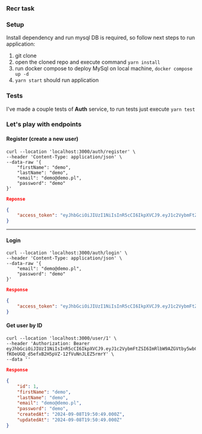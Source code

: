 ### Recr task

### Setup

Install dependency and run mysql DB is required, so follow next steps to run application:

1. git clone
2. open the cloned repo and execute command `yarn install`
3. run docker compose to deploy MySql on local machine, `docker compose up -d`
4. `yarn start` should run application 


### Tests

I've made a couple tests of **Auth** service, to run tests just execute `yarn test`

### Let's play with endpoints

#### Register (create a new user)

```curl
curl --location 'localhost:3000/auth/register' \
--header 'Content-Type: application/json' \
--data-raw '{
    "firstName": "demo",
    "lastName": "demo",
    "email": "demo@demo.pl",
    "password": "demo"
}'
```
```json
Reponse

{
    "access_token": "eyJhbGciOiJIUzI1NiIsInR5cCI6IkpXVCJ9.eyJ1c2VybmFtZSI6ImRlbW9AZGVtby5wbCIsInN1YiI6MiwiaWF0IjoxNzI1ODI1NDI4LCJleHAiOjE3MjU4MjkwMjh9.roBy_-fKOeUGQ_d5efxB2H5pVZ-12fVuNnJLEZ5rmrY"
}

```

___

#### Login

```curl
curl --location 'localhost:3000/auth/login' \
--header 'Content-Type: application/json' \
--data-raw '{
    "email": "demo@demo.pl",
    "password": "demo"
}'
```

```json
Response

{
    "access_token": "eyJhbGciOiJIUzI1NiIsInR5cCI6IkpXVCJ9.eyJ1c2VybmFtZSI6ImRlbW9AZGVtby5wbCIsInN1YiI6MiwiaWF0IjoxNzI1ODI1NDI4LCJleHAiOjE3MjU4MjkwMjh9.roBy_-fKOeUGQ_d5efxB2H5pVZ-12fVuNnJLEZ5rmrY"
}
```

#### Get user by ID

```curl
curl --location 'localhost:3000/user/1' \
--header 'Authorization: Bearer eyJhbGciOiJIUzI1NiIsInR5cCI6IkpXVCJ9.eyJ1c2VybmFtZSI6ImRlbW9AZGVtby5wbCIsInN1YiI6MiwiaWF0IjoxNzI1ODI1NDI4LCJleHAiOjE3MjU4MjkwMjh9.roBy_-fKOeUGQ_d5efxB2H5pVZ-12fVuNnJLEZ5rmrY' \
--data ''
```

```json
Response

{
    "id": 1,
    "firstName": "demo",
    "lastName": "demo",
    "email": "demo@demo.pl",
    "password": "demo",
    "createdAt": "2024-09-08T19:50:49.000Z",
    "updatedAt": "2024-09-08T19:50:49.000Z"
}
```

